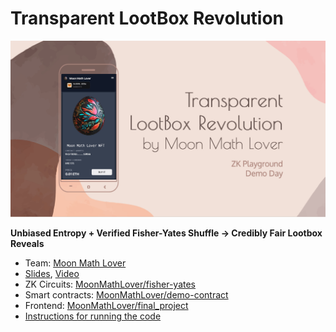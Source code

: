 # Transparent LootBox Revolution

[<img src="slide-cover.jpg">](https://docs.google.com/presentation/d/1F-7g9LK5LqNuUBk4tWYUMNoARV6irYQn3CXZfSE7ayQ/edit#slide=id.ga25f85cae5_0_0)

**Unbiased Entropy + Verified Fisher-Yates Shuffle → Credibly Fair Lootbox Reveals**

- Team: [Moon Math Lover](https://www.zkpvoting.tw/#/projects/5)
- [Slides](https://docs.google.com/presentation/d/1F-7g9LK5LqNuUBk4tWYUMNoARV6irYQn3CXZfSE7ayQ/edit#slide=id.ga25f85cae5_0_0), [Video](https://www.youtube.com/watch?v=gX_u7Phva5A&feature=youtu.be)
- ZK Circuits: [MoonMathLover/fisher-yates](https://github.com/MoonMathLover/fisher-yates)
- Smart contracts: [MoonMathLover/demo-contract](https://github.com/MoonMathLover/demo-contract)
- Frontend: [MoonMathLover/final_project](https://github.com/MoonMathLover/final_project)
- [Instructions for running the code](https://github.com/MoonMathLover/final_project/blob/main/README.md)
